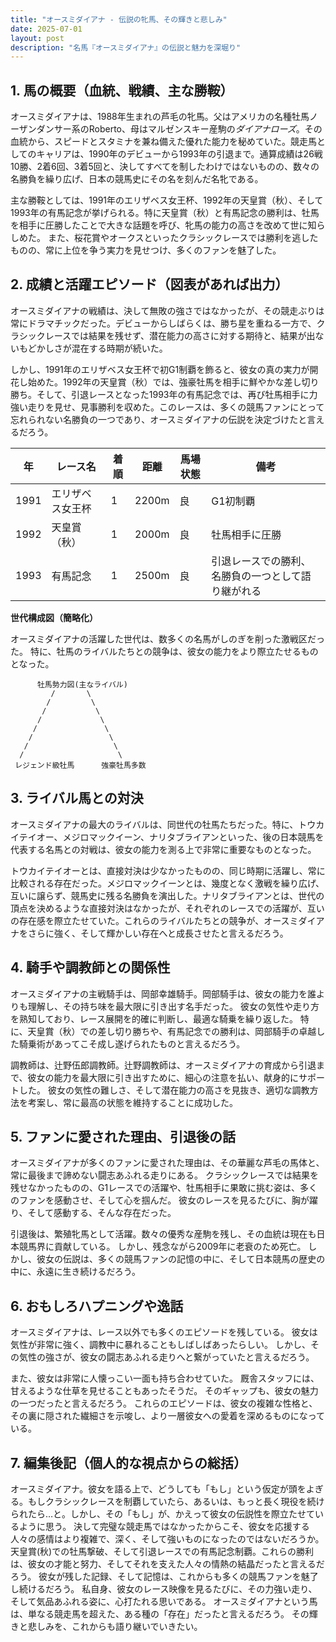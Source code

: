 ```yaml
---
title: "オースミダイアナ - 伝説の牝馬、その輝きと悲しみ"
date: 2025-07-01
layout: post
description: "名馬『オースミダイアナ』の伝説と魅力を深堀り"
---
```


## 1. 馬の概要（血統、戦績、主な勝鞍）

オースミダイアナは、1988年生まれの芦毛の牝馬。父はアメリカの名種牡馬ノーザンダンサー系のRoberto、母はマルゼンスキー産駒の*ダイアナローズ*。その血統から、スピードとスタミナを兼ね備えた優れた能力を秘めていた。競走馬としてのキャリアは、1990年のデビューから1993年の引退まで。通算成績は26戦10勝、2着6回、3着5回と、決してすべてを制したわけではないものの、数々の名勝負を繰り広げ、日本の競馬史にその名を刻んだ名牝である。

主な勝鞍としては、1991年のエリザベス女王杯、1992年の天皇賞（秋）、そして1993年の有馬記念が挙げられる。特に天皇賞（秋）と有馬記念の勝利は、牡馬を相手に圧勝したことで大きな話題を呼び、牝馬の能力の高さを改めて世に知らしめた。  また、桜花賞やオークスといったクラシックレースでは勝利を逃したものの、常に上位を争う実力を見せつけ、多くのファンを魅了した。


## 2. 成績と活躍エピソード（図表があれば出力）

オースミダイアナの戦績は、決して無敗の強さではなかったが、その競走ぶりは常にドラマチックだった。デビューからしばらくは、勝ち星を重ねる一方で、クラシックレースでは結果を残せず、潜在能力の高さに対する期待と、結果が出ないもどかしさが混在する時期が続いた。

しかし、1991年のエリザベス女王杯で初G1制覇を飾ると、彼女の真の実力が開花し始めた。1992年の天皇賞（秋）では、強豪牡馬を相手に鮮やかな差し切り勝ち。そして、引退レースとなった1993年の有馬記念では、再び牡馬相手に力強い走りを見せ、見事勝利を収めた。このレースは、多くの競馬ファンにとって忘れられない名勝負の一つであり、オースミダイアナの伝説を決定づけたと言えるだろう。

| 年 | レース名             | 着順 | 距離 | 馬場状態 | 備考                                      |
|---|----------------------|-----|-----|---------|-------------------------------------------|
| 1991 | エリザベス女王杯       | 1   | 2200m | 良      | G1初制覇                                  |
| 1992 | 天皇賞（秋）         | 1   | 2000m | 良      | 牡馬相手に圧勝                             |
| 1993 | 有馬記念             | 1   | 2500m | 良      | 引退レースでの勝利、名勝負の一つとして語り継がれる |


**世代構成図（簡略化）**

オースミダイアナの活躍した世代は、数多くの名馬がしのぎを削った激戦区だった。  特に、牡馬のライバルたちとの競争は、彼女の能力をより際立たせるものとなった。

```
      牡馬勢力図(主なライバル)
         /       \
        /         \
       /           \
      /             \
     /               \
    /                 \
   /                   \
  /                     \
 レジェンド級牡馬      強豪牡馬多数
```


## 3. ライバル馬との対決

オースミダイアナの最大のライバルは、同世代の牡馬たちだった。特に、トウカイテイオー、メジロマックイーン、ナリタブライアンといった、後の日本競馬を代表する名馬との対戦は、彼女の能力を測る上で非常に重要なものとなった。

トウカイテイオーとは、直接対決は少なかったものの、同じ時期に活躍し、常に比較される存在だった。メジロマックイーンとは、幾度となく激戦を繰り広げ、互いに譲らず、競馬史に残る名勝負を演出した。ナリタブライアンとは、世代の頂点を決めるような直接対決はなかったが、それぞれのレースでの活躍が、互いの存在感を際立たせていた。これらのライバルたちとの競争が、オースミダイアナをさらに強く、そして輝かしい存在へと成長させたと言えるだろう。


## 4. 騎手や調教師との関係性

オースミダイアナの主戦騎手は、岡部幸雄騎手。岡部騎手は、彼女の能力を誰よりも理解し、その持ち味を最大限に引き出す名手だった。  彼女の気性や走り方を熟知しており、レース展開を的確に判断し、最適な騎乗を繰り返した。  特に、天皇賞（秋）での差し切り勝ちや、有馬記念での勝利は、岡部騎手の卓越した騎乗術があってこそ成し遂げられたものと言えるだろう。

調教師は、辻野伍郎調教師。辻野調教師は、オースミダイアナの育成から引退まで、彼女の能力を最大限に引き出すために、細心の注意を払い、献身的にサポートした。  彼女の気性の難しさ、そして潜在能力の高さを見抜き、適切な調教方法を考案し、常に最高の状態を維持することに成功した。


## 5. ファンに愛された理由、引退後の話

オースミダイアナが多くのファンに愛された理由は、その華麗な芦毛の馬体と、常に最後まで諦めない闘志あふれる走りにある。  クラシックレースでは結果を残せなかったものの、G1レースでの活躍や、牡馬相手に果敢に挑む姿は、多くのファンを感動させ、そして心を掴んだ。  彼女のレースを見るたびに、胸が躍り、そして感動する、そんな存在だった。

引退後は、繁殖牝馬として活躍。数々の優秀な産駒を残し、その血統は現在も日本競馬界に貢献している。  しかし、残念ながら2009年に老衰のため死亡。  しかし、彼女の伝説は、多くの競馬ファンの記憶の中に、そして日本競馬の歴史の中に、永遠に生き続けるだろう。


## 6. おもしろハプニングや逸話

オースミダイアナは、レース以外でも多くのエピソードを残している。  彼女は気性が非常に強く、調教中に暴れることもしばしばあったらしい。  しかし、その気性の強さが、彼女の闘志あふれる走りへと繋がっていたと言えるだろう。

また、彼女は非常に人懐っこい一面も持ち合わせていた。  厩舎スタッフには、甘えるような仕草を見せることもあったそうだ。  そのギャップも、彼女の魅力の一つだったと言えるだろう。  これらのエピソードは、彼女の複雑な性格と、その裏に隠された繊細さを示唆し、より一層彼女への愛着を深めるものになっている。


## 7. 編集後記（個人的な視点からの総括）

オースミダイアナ。彼女を語る上で、どうしても「もし」という仮定が頭をよぎる。もしクラシックレースを制覇していたら、あるいは、もっと長く現役を続けられたら…と。しかし、その「もし」が、かえって彼女の伝説性を際立たせているように思う。  決して完璧な競走馬ではなかったからこそ、彼女を応援する人々の感情はより複雑で、深く、そして強いものになったのではないだろうか。  天皇賞(秋)での牡馬撃破、そして引退レースでの有馬記念制覇。これらの勝利は、彼女の才能と努力、そしてそれを支えた人々の情熱の結晶だったと言えるだろう。  彼女が残した記録、そして記憶は、これからも多くの競馬ファンを魅了し続けるだろう。  私自身、彼女のレース映像を見るたびに、その力強い走り、そして気品あふれる姿に、心打たれる思いである。  オースミダイアナという馬は、単なる競走馬を超えた、ある種の「存在」だったと言えるだろう。  その輝きと悲しみを、これからも語り継いでいきたい。
